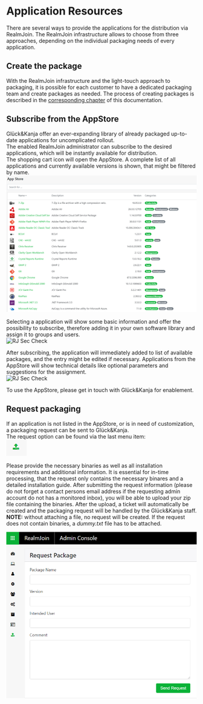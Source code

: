 # Application Resources    
There are several ways to provide the applications for the distribution via RealmJoin. The RealmJoin infrastructure allows to choose from three approaches, depending on the individual packaging needs of every application.   

## Create the package  
With the RealmJoin infrastructure and the light-touch approach to packaging, it is possible for each customer to have a dedicated packaging team and create packages as needed. The process of creating packages is described in the [corresponding chapter](http://docs.realmjoin.com/managing-realmjoin.html#states) of this documentation.  

## Subscribe from the AppStore  
Glück&Kanja offer an ever-expanding library of already packaged up-to-date applications for uncomplicated rollout.  
The enabled RealmJoin administrator can subscribe to the desired applications, which will be instantly available for distribution.  
The shopping cart icon will open the AppStore. A complete list of all applications and currently available versions is shown, that might be filtered by name.  
![RJ AppStore](./media/rj_app_store_menu.PNG)  
  
Selecting a application will show some basic information and offer the possibility to subscribe, therefore adding it in your own software library and assign it to groups and users.  
![RJ Sec Check](./media/rj-sec-check.gif)  

After subscribing, the application will immediately added to list of available packages, and the entry might be edited if necessary. Applications from the AppStore will show technical details like optional parameters and suggestions for the assignment.  
![RJ Sec Check](./media/rj-sec-check.gif)  
  
To use the AppStore, please get in touch with Glück&Kanja for enablement.  

## Request packaging  
If an application is not listed in the AppStore, or is in need of customization, a packaging request can be sent to Glück&Kanja.  
The request option can be found via the last menu item:  
![RJ rj-ac-uploadericon](./media/rj-ac-uploadicon.png)  

Please provide the necessary binaries as well as all installation requirements and additional information. It is essential for in-time processing, that the request only contains the necessary binares and a detailed installation guide. After submitting the request information (please do not forget a contact persons email address if the requesting admin account do not has a monitored inbox), you will be able to upload your zip file containing the binaries. After the upload, a ticket will automatically be created and the packaging request will be handled by the Glück&Kanja staff. **NOTE:** without attaching a file, no request will be created. If the request does not contain binaries, a *dummy.txt* file has to be attached.  
  
 ![RJ rj-ac-uploader](./media/rj-ac-upload.png)